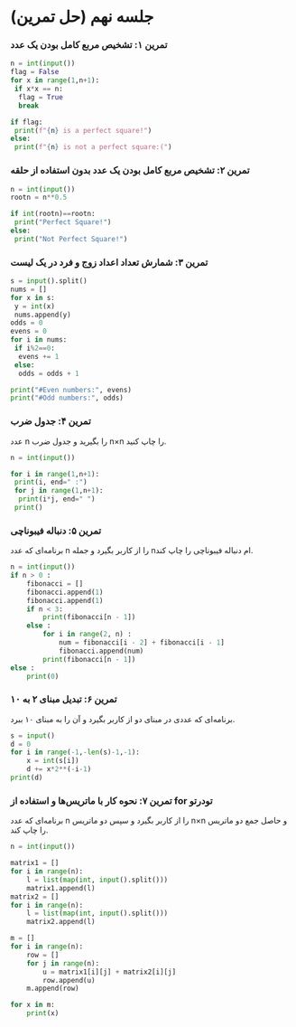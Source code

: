 # جلسه نهم (حل تمرین)

### تمرین ۱: تشخیص مربع کامل بودن یک عدد
```python
n = int(input())
flag = False
for x in range(1,n+1):
 if x*x == n:
  flag = True
  break

if flag:
 print(f"{n} is a perfect square!")
else:
 print(f"{n} is not a perfect square:(")
```
### تمرین ۲: تشخیص مربع کامل بودن یک عدد بدون استفاده از حلقه
```python
n = int(input())
rootn = n**0.5

if int(rootn)==rootn:
 print("Perfect Square!")
else:
 print("Not Perfect Square!")
```
### تمرین ۳: شمارش تعداد اعداد زوج و فرد در یک لیست
```python
s = input().split()
nums = []
for x in s:
 y = int(x)
 nums.append(y)
odds = 0
evens = 0
for i in nums:
 if i%2==0:
  evens += 1
 else:
  odds = odds + 1

print("#Even numbers:", evens)
print("#Odd numbers:", odds)
```
### تمرین ۴: جدول ضرب

 عدد n را بگیرید و جدول ضرب n×n را چاپ کنید.
```python
n = int(input())

for i in range(1,n+1):
 print(i, end=" :")
 for j in range(1,n+1):
  print(i*j, end=" ")
 print()
```
### تمرین ۵: دنباله فیبوناچی

برنامه‌ای که عدد n را از کاربر بگیرد و جمله nام دنباله فیبوناچی را چاپ کند.
```python
n = int(input())
if n > 0 :
    fibonacci = []
    fibonacci.append(1)
    fibonacci.append(1)
    if n < 3:
        print(fibonacci[n - 1])
    else :
        for i in range(2, n) :
            num = fibonacci[i - 2] + fibonacci[i - 1]
            fibonacci.append(num)
        print(fibonacci[n - 1])
else :
    print(0)
```
### تمرین ۶: تبدیل مبنای ۲ به ۱۰
برنامه‌ای که عددی در مبنای دو از کاربر بگیرد و آن را به مبنای ۱۰ ببرد.
```python
s = input()
d = 0
for i in range(-1,-len(s)-1,-1):
    x = int(s[i])
    d += x*2**(-i-1)
print(d)
```
### تمرین ۷: نحوه کار با ماتریس‌ها و استفاده از for تودرتو

 برنامه‌ای که عدد n را از کاربر بگیرد و سپس دو ماتریس n×n و حاصل جمع دو ماتریس را چاپ کند.
```python
n = int(input())

matrix1 = []
for i in range(n):
    l = list(map(int, input().split()))
    matrix1.append(l)
matrix2 = []
for i in range(n):
    l = list(map(int, input().split()))
    matrix2.append(l)

m = []
for i in range(n):
    row = []
    for j in range(n):
        u = matrix1[i][j] + matrix2[i][j]
        row.append(u)
    m.append(row)

for x in m:
    print(x)
```
